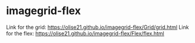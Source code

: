 # imagegrid-flex
Link for the grid:
https://olise21.github.io/imagegrid-flex/Grid/grid.html
Link for the flex:
https://olise21.github.io/imagegrid-flex/Flex/flex.html
